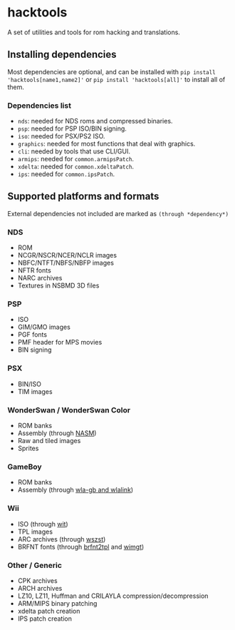 # hacktools
A set of utilities and tools for rom hacking and translations.

## Installing dependencies
Most dependencies are optional, and can be installed with `pip install 'hacktools[name1,name2]'` or `pip install 'hacktools[all]'` to install all of them.
### Dependencies list
 - `nds`: needed for NDS roms and compressed binaries.
 - `psp`: needed for PSP ISO/BIN signing.
 - `iso`: needed for PSX/PS2 ISO.
 - `graphics`: needed for most functions that deal with graphics.
 - `cli`: needed by tools that use CLI/GUI.
 - `armips`: needed for `common.armipsPatch`.
 - `xdelta`: needed for `common.xdeltaPatch`.
 - `ips`: needed for `common.ipsPatch`.

## Supported platforms and formats
External dependencies not included are marked as `(through *dependency*)`
### NDS
- ROM
- NCGR/NSCR/NCER/NCLR images
- NBFC/NTFT/NBFS/NBFP images
- NFTR fonts
- NARC archives
- Textures in NSBMD 3D files
### PSP
- ISO
- GIM/GMO images
- PGF fonts
- PMF header for MPS movies
- BIN signing
### PSX
- BIN/ISO
- TIM images
### WonderSwan / WonderSwan Color
- ROM banks
- Assembly (through [NASM](https://www.nasm.us))
- Raw and tiled images
- Sprites
### GameBoy
- ROM banks
- Assembly (through [wla-gb and wlalink](https://github.com/vhelin/wla-dx))
### Wii
- ISO (through [wit](https://wit.wiimm.de))
- TPL images
- ARC archives (through [wszst](https://szs.wiimm.de))
- BRFNT fonts (through [brfnt2tpl](https://wiki.tockdom.com/wiki/Brfnt2tpl) and [wimgt](https://szs.wiimm.de))
### Other / Generic
- CPK archives
- ARCH archives
- LZ10, LZ11, Huffman and CRILAYLA compression/decompression
- ARM/MIPS binary patching
- xdelta patch creation
- IPS patch creation
